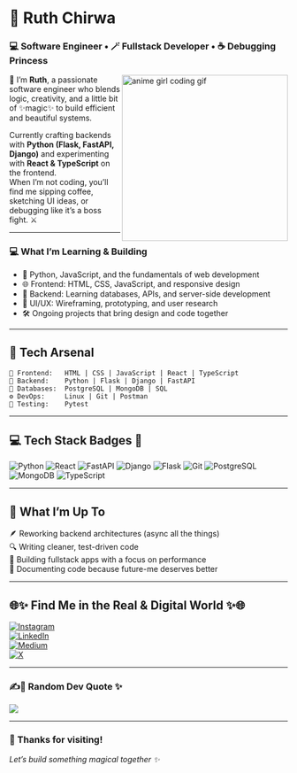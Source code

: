 # 🌸 Ruth Chirwa  
### 💻 Software Engineer • 🪄 Fullstack Developer • ☕ Debugging Princess  

<img src="https://media.tenor.com/2roX3uxz_68AAAAC/coding-girl.gif" width="300" align="right" alt="anime girl coding gif"/>

👋 I’m **Ruth**, a passionate software engineer who blends logic, creativity, and a little bit of ✨magic✨ to build efficient and beautiful systems.  

Currently crafting backends with **Python (Flask, FastAPI, Django)** and experimenting with **React & TypeScript** on the frontend.  
When I’m not coding, you’ll find me sipping coffee, sketching UI ideas, or debugging like it’s a boss fight. ⚔️  

---
### 💻 What I’m Learning & Building
- 🐍 Python, JavaScript, and the fundamentals of web development  
- 🌐 Frontend: HTML, CSS, JavaScript, and responsive design  
- 🧠 Backend: Learning databases, APIs, and server-side development  
- 🎨 UI/UX: Wireframing, prototyping, and user research  
- 🛠️ Ongoing projects that bring design and code together

---
## 🧰 Tech Arsenal  

```text
💅 Frontend:   HTML | CSS | JavaScript | React | TypeScript
🐍 Backend:    Python | Flask | Django | FastAPI
🧩 Databases:  PostgreSQL | MongoDB | SQL
⚙️ DevOps:     Linux | Git | Postman
🧪 Testing:    Pytest 
```

---

## 💻 Tech Stack Badges 🌸

![Python](https://img.shields.io/badge/Python-3776AB?style=for-the-badge&logo=python&logoColor=fff&color=FFC0CB)
![React](https://img.shields.io/badge/React-61DAFB?style=for-the-badge&logo=react&logoColor=fff&color=E0BBE4)
![FastAPI](https://img.shields.io/badge/FastAPI-009688?style=for-the-badge&logo=fastapi&logoColor=fff&color=F5C7B8)
![Django](https://img.shields.io/badge/Django-092E20?style=for-the-badge&logo=django&logoColor=fff&color=D8BFD8)
![Flask](https://img.shields.io/badge/Flask-000000?style=for-the-badge&logo=flask&logoColor=fff&color=FFB6C1)
![Git](https://img.shields.io/badge/Git-F05032?style=for-the-badge&logo=git&logoColor=fff&color=E6A8FF)
![PostgreSQL](https://img.shields.io/badge/PostgreSQL-336791?style=for-the-badge&logo=postgresql&logoColor=fff&color=F6D1C1)
![MongoDB](https://img.shields.io/badge/MongoDB-47A248?style=for-the-badge&logo=mongodb&logoColor=fff&color=F3C6E0)
![TypeScript](https://img.shields.io/badge/TypeScript-3178C6?style=for-the-badge&logo=typescript&logoColor=fff&color=E9D5FF)

---

## 🌈 What I’m Up To

🪶 Reworking backend architectures (async all the things)  
🔍 Writing cleaner, test-driven code  
🧱 Building fullstack apps with a focus on performance  
📖 Documenting code because future-me deserves better  

---

## 🌐✨ Find Me in the Real & Digital World ✨🌐
[![Instagram](https://img.shields.io/badge/Instagram-%23E4405F.svg?logo=Instagram&logoColor=white)](https://instagram.com/codeblue002)  
[![LinkedIn](https://img.shields.io/badge/LinkedIn-%230077B5.svg?logo=linkedin&logoColor=white)](https://linkedin.com/in/ruth-chirwa-a28779252)  
[![Medium](https://img.shields.io/badge/Medium-12100E?logo=medium&logoColor=white)](https://medium.com/@chirwaruth647)  
[![X](https://img.shields.io/badge/X-black.svg?logo=X&logoColor=white)](https://x.com/lemonxx13)

---

### ✍️💌 Random Dev Quote ✨
![](https://quotes-github-readme.vercel.app/api?type=horizontal&theme=radical)

---
### 💖 Thanks for visiting!

*Let’s build something magical together ✨*  
